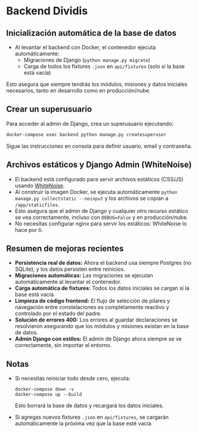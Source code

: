 # Backend Dividis

## Inicialización automática de la base de datos

- Al levantar el backend con Docker, el contenedor ejecuta automáticamente:
  - Migraciones de Django (`python manage.py migrate`)
  - Carga de todos los fixtures `.json` en `api/fixtures` (solo si la base está vacía)

Esto asegura que siempre tendrás los módulos, misiones y datos iniciales necesarios, tanto en desarrollo como en producción/nube.

## Crear un superusuario

Para acceder al admin de Django, crea un superusuario ejecutando:

```bash
docker-compose exec backend python manage.py createsuperuser
```

Sigue las instrucciones en consola para definir usuario, email y contraseña.

## Archivos estáticos y Django Admin (WhiteNoise)

- El backend está configurado para servir archivos estáticos (CSS/JS) usando [WhiteNoise](https://whitenoise.evans.io/).
- Al construir la imagen Docker, se ejecuta automáticamente `python manage.py collectstatic --noinput` y los archivos se copian a `/app/staticfiles`.
- Esto asegura que el admin de Django y cualquier otro recurso estático se vea correctamente, incluso con `DEBUG=False` y en producción/nube.
- No necesitas configurar nginx para servir los estáticos: WhiteNoise lo hace por ti.

## Resumen de mejoras recientes

- **Persistencia real de datos:** Ahora el backend usa siempre Postgres (no SQLite), y los datos persisten entre reinicios.
- **Migraciones automáticas:** Las migraciones se ejecutan automáticamente al levantar el contenedor.
- **Carga automática de fixtures:** Todos los datos iniciales se cargan si la base está vacía.
- **Limpieza de código frontend:** El flujo de selección de pilares y navegación entre constelaciones es completamente reactivo y controlado por el estado del padre.
- **Solución de errores 400:** Los errores al guardar declaraciones se resolvieron asegurando que los módulos y misiones existan en la base de datos.
- **Admin Django con estilos:** El admin de Django ahora siempre se ve correctamente, sin importar el entorno.

## Notas

- Si necesitas reiniciar todo desde cero, ejecuta:
  ```
  docker-compose down -v
  docker-compose up --build
  ```
  Esto borrará la base de datos y recargará los datos iniciales.

- Si agregas nuevos fixtures `.json` en `api/fixtures`, se cargarán automáticamente la próxima vez que la base esté vacía.
